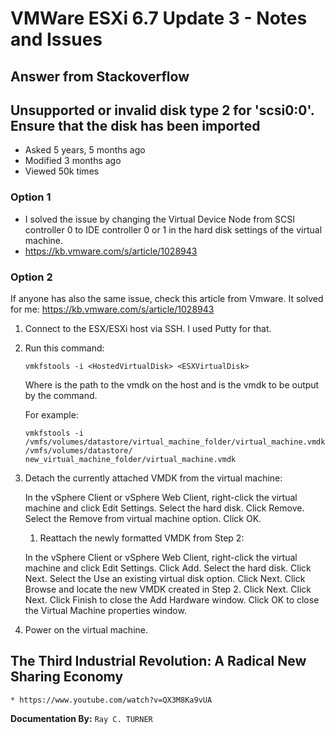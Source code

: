 # VMWare ESXi 6.7 Update 3 - Notes and Issues

## Answer from Stackoverflow

## Unsupported or invalid disk type 2 for 'scsi0:0'. Ensure that the disk has been imported
* Asked 5 years, 5 months ago
* Modified 3 months ago
* Viewed 50k times

### Option 1
* I solved the issue by changing the Virtual Device Node from SCSI controller 0 to IDE controller 0 or 1 in the hard disk settings of the virtual machine.
* https://kb.vmware.com/s/article/1028943

### Option 2
If anyone has also the same issue, check this article from Vmware. It solved for me: https://kb.vmware.com/s/article/1028943

1. Connect to the ESX/ESXi host via SSH. I used Putty for that.

1. Run this command:

    `vmkfstools -i <HostedVirtualDisk> <ESXVirtualDisk>`

    Where <HostedVirtualDisk> is the path to the vmdk on the host and <ESXVirtualDisk> is the vmdk to be output by the command.

    For example:

    `vmkfstools -i /vmfs/volumes/datastore/virtual_machine_folder/virtual_machine.vmdk /vmfs/volumes/datastore/ new_virtual_machine_folder/virtual_machine.vmdk`

1. Detach the currently attached VMDK from the virtual machine:

    In the vSphere Client or vSphere Web Client, right-click the virtual machine and click Edit Settings.
    Select the hard disk.
    Click Remove.
    Select the Remove from virtual machine option.
    Click OK.
    1. Reattach the newly formatted VMDK from Step 2:

    In the vSphere Client or vSphere Web Client, right-click the virtual machine and click Edit Settings.
    Click Add.
    Select the hard disk.
    Click Next.
    Select the Use an existing virtual disk option.
    Click Next.
    Click Browse and locate the new VMDK created in Step 2.
    Click Next.
    Click Next.
    Click Finish to close the Add Hardware window.
    Click OK to close the Virtual Machine properties window.
1. Power on the virtual machine.

## The Third Industrial Revolution: A Radical New Sharing Economy
    * https://www.youtube.com/watch?v=QX3M8Ka9vUA

**Documentation By:** `Ray C. TURNER`

